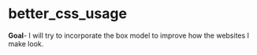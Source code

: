 # better_css_usage

**Goal**- I will try to incorporate the box model to improve how the websites I make look.
